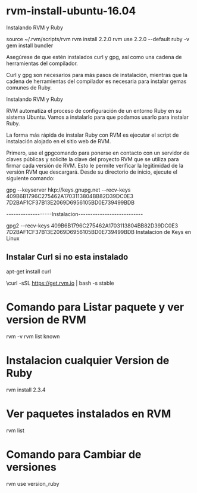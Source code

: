 # rvm-install-ubuntu-16.04

Instalando RVM y Ruby

source ~/.rvm/scripts/rvm
rvm install 2.2.0
rvm use 2.2.0 --default
ruby -v
gem install bundler


Asegúrese de que estén instalados curl y gpg, así como una cadena de herramientas del compilador.

Curl y gpg son necesarios para más pasos de instalación, mientras que la cadena de herramientas del compilador es necesaria para instalar gemas comunes de Ruby.

Instalando RVM y Ruby

RVM automatiza el proceso de configuración de un entorno Ruby en su sistema Ubuntu. Vamos a instalarlo para que podamos usarlo para instalar Ruby.

La forma más rápida de instalar Ruby con RVM es ejecutar el script de instalación alojado en el sitio web de RVM.

Primero, use el gpgcomando para ponerse en contacto con un servidor de claves públicas y solicite la clave del proyecto RVM que se utiliza para firmar cada versión de RVM. Esto le permite verificar la legitimidad de la versión RVM que descargará. Desde su directorio de inicio, ejecute el siguiente comando:

gpg --keyserver hkp://keys.gnupg.net --recv-keys 409B6B1796C275462A1703113804BB82D39DC0E3 7D2BAF1CF37B13E2069D6956105BD0E739499BDB

-------------------Instalacion---------------------------

gpg2 --recv-keys 409B6B1796C275462A1703113804BB82D39DC0E3 7D2BAF1CF37B13E2069D6956105BD0E739499BDB
 Instalacion de Keys en Linux 
 
 ## Instalar Curl si no esta instalado 
 
 apt-get install curl
 
 \curl -sSL https://get.rvm.io | bash -s stable
 
 # Comando para Listar paquete y ver version de RVM
 rvm -v
 rvm list known 
 
  # Instalacion cualquier Version de Ruby
 rvm install 2.3.4
 
 # Ver paquetes instalados en RVM 
 rvm list
 
 # Comando para Cambiar de versiones 
 rvm use version_ruby
